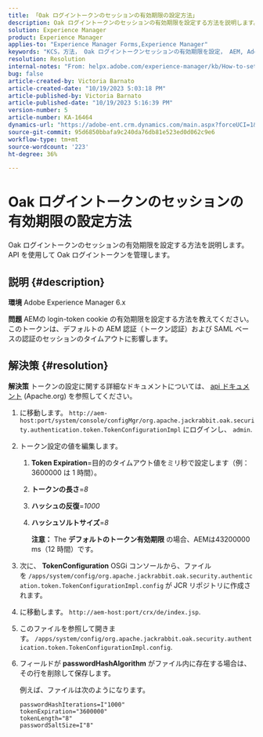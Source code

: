 ```yaml
---
title: 「Oak ログイントークンのセッションの有効期限の設定方法」
description: Oak ログイントークンのセッションの有効期限を設定する方法を説明します。 このトークンはAEM認証に影響します。
solution: Experience Manager
product: Experience Manager
applies-to: "Experience Manager Forms,Experience Manager"
keywords: "KCS，方法， Oak ログイントークンセッションの有効期限を設定， AEM, Adobe Experience Manager, Adobe Experience Manager Forms"
resolution: Resolution
internal-notes: "From: helpx.adobe.com/experience-manager/kb/How-to-set-token-session-expiration-AEM.html"
bug: false
article-created-by: Victoria Barnato
article-created-date: "10/19/2023 5:03:18 PM"
article-published-by: Victoria Barnato
article-published-date: "10/19/2023 5:16:39 PM"
version-number: 5
article-number: KA-16464
dynamics-url: "https://adobe-ent.crm.dynamics.com/main.aspx?forceUCI=1&pagetype=entityrecord&etn=knowledgearticle&id=2dfaf161-a16e-ee11-8df0-6045bd006793"
source-git-commit: 95d6850bbafa9c240da76db81e523ed0d062c9e6
workflow-type: tm+mt
source-wordcount: '223'
ht-degree: 36%

---
```


# Oak ログイントークンのセッションの有効期限の設定方法


Oak ログイントークンのセッションの有効期限を設定する方法を説明します。 API を使用して Oak ログイントークンを管理します。

## 説明 {#description}


<b>環境</b>
Adobe Experience Manager 6.x

<b>問題</b>
AEMの login-token cookie の有効期限を設定する方法を教えてください。
このトークンは、デフォルトの AEM 認証（トークン認証）および SAML ベースの認証のセッションのタイムアウトに影響します。






## 解決策 {#resolution}


<b>解決策</b>
トークンの設定に関する詳細なドキュメントについては、 [api ドキュメント](https://jackrabbit.apache.org/oak/docs/apidocs/org/apache/jackrabbit/oak/security/authentication/token/TokenConfigurationImpl.html) (Apache.org) を参照してください。

1. に移動します。 `http://aem-host:port/system/console/configMgr/org.apache.jackrabbit.oak.security.authentication.token.TokenConfigurationImpl` にログインし、 `admin`.
2. トークン設定の値を編集します。

   1. <b>Token Expiration</b>=目的のタイムアウト値をミリ秒で設定します（例：3600000 は 1 時間）。
   2. <b>トークンの長さ</b>=*8*
   3. <b>ハッシュの反復</b>=*1000*
   4. <b>ハッシュソルトサイズ</b>=*8*

      <b>注意：</b> The <b>デフォルトのトークン有効期限</b> の場合、AEMは43200000 ms（12 時間）です。
3. 次に、 <b>TokenConfiguration</b> OSGi コンソールから、ファイルを<b> </b>`/apps/system/config/org.apache.jackrabbit.oak.security.authentication.token.TokenConfigurationImpl.config`<b> </b>が JCR リポジトリに作成されます。
4. に移動します。 `http://aem-host:port/crx/de/index.jsp`.
5. このファイルを参照して開きます。 `/apps/system/config/org.apache.jackrabbit.oak.security.authentication.token.TokenConfigurationImpl.config`.
6. フィールドが <b>passwordHashAlgorithm</b> がファイル内に存在する場合は、その行を削除して保存します。

   例えば、ファイルは次のようになります。


   ```
   passwordHashIterations=I"1000"
   tokenExpiration="3600000"
   tokenLength="8"
   passwordSaltSize=I"8"
   ```

